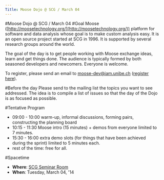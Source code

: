 ```yaml
---
Title: Moose Dojo @ SCG / March 04
---
```

#Moose Dojo @ SCG / March 04
#Goal
Moose ([http://moosetechnology.org/](http://moosetechnology.org/)) platform for software and data analysis whose goal is to make custom analysis easy. It is an open source project started at SCG in 1996. It is supported by several research groups around the world.

The goal of the day is to get people working with Moose exchange ideas, learn and get things done. The audience is typically formed by both seasoned developers and newcomers. Everyone is welcome.

To register, please send an email to <a href="mailto:moose-dev@iam.unibe.ch">moose-dev@iam.unibe.ch</a>
 ([register here](https://www.iam.unibe.ch/mailman/listinfo/moose-dev)).

#Before the day
Please send to the mailing list the topics you want to see addressed. The idea is to compile a list of issues so that the day of the Dojo is as focused as possible.

#Tentative Program

-  09:00 - 10:00 warm-up, informal discussions, forming pairs, constructing the planning board
-  10:15 - 11:30 Moose intro (15 minutes) \+ demos from everyone limited to 7 minutes.
-  15:30 - 16:00 extra demo slots (for things that have been achieved during the sprint) limited to 5 minutes each.
-  rest of the time: free for all.

#Spacetime

-  **Where**: [SCG Seminar Room](/contact)
-  **When**: Tuesday, March 04, '14
